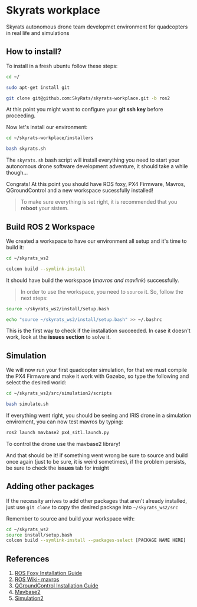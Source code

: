 # Skyrats workplace
Skyrats autonomous drone team developmet environment for quadcopters in real life and simulations

## How to install?
To install in a fresh ubuntu follow these steps:

```bash
cd ~/

sudo apt-get install git

git clone git@github.com:SkyRats/skyrats-workplace.git -b ros2
```
At this point you might want to configure your **git ssh key** before proceeding.

Now let's install our environment:

```bash
cd ~/skyrats-workplace/installers

bash skyrats.sh
```

The `skyrats.sh` bash script will install everything you need to start your autonomous drone software development adventure, it should take a while though...

Congrats! At this point you should have ROS foxy, PX4 Firmware, Mavros, QGroundControl and a new workspace sucessfully installed!

 > To make sure everything is set right, it is recommended that you **reboot** your sistem.

## Build ROS 2 Workspace
We created a workspace to have our environment all setup and it's time to build it:

```bash
cd ~/skyrats_ws2

colcon build --symlink-install
```
It should have build the workspace (_mavros and mavlink_) successfully.
> In order to use the workspace, you need to `source` it. So, follow the next steps:
```bash
source ~/skyrats_ws2/install/setup.bash

echo "source ~/skyrats_ws2/install/setup.bash" >> ~/.bashrc
```

This is the first way to check if the installation succeeded. In case it doesn't work, look at the **issues section** to solve it.

## Simulation

We will now run your first quadcopter simulation, for that we must compile the PX4 Firmware and make it work with Gazebo, so type the following and select the desired world:

```bash
cd ~/skyrats_ws2/src/simulation2/scripts

bash simulate.sh
```
If everything went right, you should be seeing and IRIS drone in a simulation enviroment, you can now test mavros by typing:

```bash
ros2 launch mavbase2 px4_sitl.launch.py
```

To control the drone use the mavbase2 library!

And that should be it! if something went wrong be sure to source and build once again (just to be sure, it is weird sometimes), if the problem persists, be sure to check the **issues** tab for insight

## Adding other packages
If the necessity arrives to add other packages that aren't already installed, just use ```git clone``` to copy the desired package into ```~/skyrats_ws2/src```

Remember to source and build your workspace with:
``` bash
cd ~/skyrats_ws2
source install/setup.bash
colcon build --symlink-install --packages-select [PACKAGE NAME HERE]
```

## References
1. [ROS Foxy Installation Guide](https://docs.ros.org/en/foxy/Installation.html)
2. [ROS Wiki- mavros](http://wiki.ros.org/mavros)
3. [QGroundControl Installation Guide](https://docs.qgroundcontrol.com/master/en/getting_started/download_and_install.html)
4. [Mavbase2](https://github.com/SkyRats/mavbase2)
5. [Simulation2](https://github.com/SkyRats/simulation2)